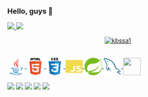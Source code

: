 ### Hello, guys 👋

<div>
  <a href="https://github.com/kbssa1">
  <img height="180em" src="https://github-readme-stats.vercel.app/api?username=kbssa1&show_icons=true&theme=dracula&include_all_commits=true&count_private=true"/>
  <img height="180em" src="https://github-readme-stats.vercel.app/api/top-langs/?username=kbssa1&layout=compact&langs_count=7&theme=dracula"/>
</div>
<p align="center"> <img height= "100em" src="https://komarev.com/ghpvc/?username=kbssa1&label=Profile%20views&color=0e75b6&style=flat" alt="kbssa1" /> </p>

<div style="display: inline_block"><br>
  <img align="center"  height="40" width="40" src="https://raw.githubusercontent.com/devicons/devicon/master/icons/java/java-original.svg">
  <img align="center"  height="40" width="40" src="https://raw.githubusercontent.com/devicons/devicon/master/icons/html5/html5-original-wordmark.svg">
  <img align="center"  height="40" width="40" src="https://raw.githubusercontent.com/devicons/devicon/master/icons/css3/css3-original-wordmark.svg">
  <img align="center"  height="30" width="40" src="https://raw.githubusercontent.com/devicons/devicon/master/icons/javascript/javascript-plain.svg">
  <img align="center"  height="40" width="40" src="https://raw.githubusercontent.com/devicons/devicon/master/icons/spring/spring-original.svg">
  <img align="center"  height="40" width="40" src="https://raw.githubusercontent.com/devicons/devicon/master/icons/mysql/mysql-original.svg">
  <img align="center"  height="40" width="40" src="https://www.vectorlogo.zone/logos/git-scm/git-scm-icon.svg">

</div>
  
<br>
  
  <div> 
  <a href= "https://www.linkedin.com/in/joão-emmanuel-gomes-94a63180/" target="_blank" ><img src="https://img.shields.io/badge/LinkedIn-0e76a8?style=for-the-badge&logo=linkedin&logoColor=white" target="_blank"></a>
  <a href= "https://www.youtube.com/channel/UCCFd1EM5LMDHdF2UtmkovHg" target="_blank" ><img src="https://img.shields.io/badge/YouTube-FF0000?style=for-the-badge&logo=youtube&logoColor=white" target="_blank"></a>
  <a href= "https://www.instagram.com/joaoemmanuell/" target="_blank" ><img src="https://img.shields.io/badge/-Instagram-%23E4405F?style=for-the-badge&logo=instagram&logoColor=white" target="_blank"></a>
  <a href= "mailto:joegomes34@gmail.com" target="_blank" ><img src="https://img.shields.io/badge/Gmail-D14836?style=for-the-badge&logo=gmail&logoColor=white" target="_blank"></a>
  <a href= "https://twitter.com/joao_emmanuel2" target="blank" ><img src="https://img.shields.io/twitter/follow/:user" target="_blank" /></a>
</div>

